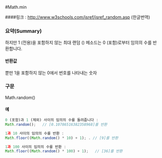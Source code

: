 #Math.min

####링크 : http://www.w3schools.com/jsref/jsref_random.asp (한글번역) 

### 요약(Summary)

하지만 1 (전용)을 포함하지 않는 최대 랜덤 () 메소드는 0 (포함)로부터 임의의 수를 반환합니다.

#### 반환값

뿐만 1을 포함하지 않는 0에서 번호를 나타내는 숫자

### 구문

Math.random()


#### 예

```javascript
0 (포함)과 1 (제외) 사이의 임의의 수를 돌려줍니다 :
Math.random();   // [0.10786516382358968]를 반환

1과 10 사이의 임의의 수를 반환 :
Math.floor((Math.random() * 10) + 1); . // [9]를 반환

1과 100 사이의 임의의 수를 반환 :
Math.floor((Math.random() * 100) + 1);   // [36]를 반환



